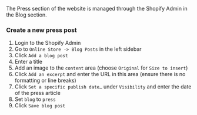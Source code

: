 The Press section of the website is managed through the Shopify Admin in the Blog section.

### Create a new press post
1. Login to the Shopify Admin
2. Go to `Online Store -> Blog Posts` in the left sidebar
3. Click `Add a blog post`
4. Enter a title
5. Add an image to the `content` area (choose `Original` for `Size to insert`)
6. Click `Add an excerpt` and enter the URL in this area (ensure there is no formatting or line breaks)
7. Click `Set a specific publish date…` under `Visibility` and enter the date of the press article
8. Set `blog` to `press` 
9. Click `Save blog post`

